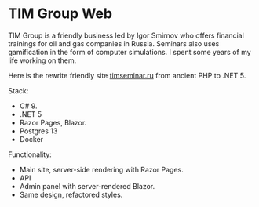 # TIM Group Web

TIM Group is a friendly business led by Igor Smirnov who offers financial trainings for oil and gas companies in Russia. Seminars also uses gamification in the form of computer simulations. I spent some years of my life working on them. 

Here is the rewrite friendly site [timseminar.ru](https://timseminar.ru) from ancient PHP to .NET 5.

Stack:

- C# 9.
- .NET 5 
- Razor Pages, Blazor.
- Postgres 13
- Docker

Functionality:

- Main site, server-side rendering with Razor Pages.
- API
- Admin panel with server-rendered Blazor.
- Same design, refactored styles.